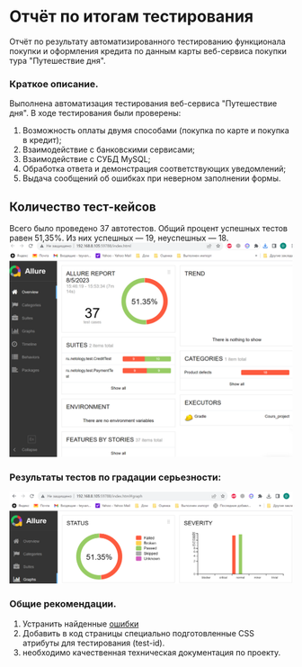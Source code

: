 # Отчёт по итогам тестирования
Отчёт по результату автоматизированного тестированию функционала покупки и оформления кредита по данным карты веб-сервиса покупки тура
"Путешествие дня".

### Краткое описание.
Выполнена автоматизация тестирования веб-сервиса "Путешествие дня". В ходе тестирования были проверены:

1) Возможность оплаты двумя способами (покупка по карте и покупка в кредит);
2) Взаимодействие с банковскими сервисами;
3) Взаимодействие с СУБД MySQL;
4) Обработка ответа и демонстрация соответствующих уведомлений;
5) Выдача сообщений об ошибках при неверном заполнении формы.

## Количество тест-кейсов
Всего было проведено 37 автотестов. Общий процент успешных тестов равен 51,35%.
Из них успешных — 19, неуспешных — 18. 
![img.png](img.png)

### Результаты тестов по градации серьезности:
![img_1.png](img_1.png)

### Общие рекомендации.
1) Устранить найденные [ошибки]()
2) Добавить в код страницы специально подготовленные CSS атрибуты для тестирования (test-id).
3) необходимо качественная техническая документация по проекту.
